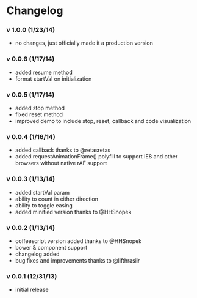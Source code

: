 # Changelog

### v 1.0.0 (1/23/14)

- no changes, just officially made it a production version

### v 0.0.6 (1/17/14)

- added resume method
- format startVal on initialization

### v 0.0.5 (1/17/14)

- added stop method
- fixed reset method
- improved demo to include stop, reset, callback and code visualization

### v 0.0.4 (1/16/14)

- added callback thanks to @retasretas
- added requestAnimationFrame() polyfill to support IE8 and other browsers without native rAF support

### v 0.0.3 (1/13/14)

- added startVal param
- ability to count in either direction
- ability to toggle easing
- added minified version thanks to @HHSnopek

### v 0.0.2 (1/13/14)

- coffeescript version added thanks to @HHSnopek
- bower & component support
- changelog added
- bug fixes and improvements thanks to @lifthrasiir

### v 0.0.1 (12/31/13)

- initial release
